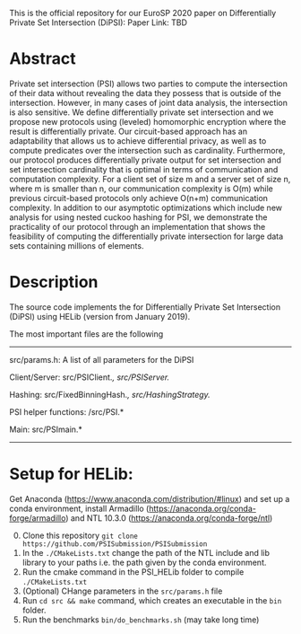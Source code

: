 This is the official repository  for our EuroSP 2020 paper on Differentially Private Set Intersection (DiPSI):
Paper Link: TBD

Abstract
======
Private set intersection (PSI) allows two parties to
compute the intersection of their data without revealing the
data they possess that is outside of the intersection. However,
in many cases of joint data analysis, the intersection is
also sensitive. We define differentially private set intersection
and we propose new protocols using (leveled) homomorphic
encryption where the result is differentially private. Our
circuit-based approach has an adaptability that allows us
to achieve differential privacy, as well as to compute predicates over the intersection such as cardinality. Furthermore,
our protocol produces differentially private output for set
intersection and set intersection cardinality that is optimal
in terms of communication and computation complexity. For
a client set of size m and a server set of size n, where m
is smaller than n, our communication complexity is O(m)
while previous circuit-based protocols only achieve O(n+m)
communication complexity. In addition to our asymptotic
optimizations which include new analysis for using nested
cuckoo hashing for PSI, we demonstrate the practicality
of our protocol through an implementation that shows the
feasibility of computing the differentially private intersection
for large data sets containing millions of elements.

Description
=======
The source code implements the for Differentially Private Set Intersection (DiPSI) using HELib (version from January 2019).

The most important files are the following

----

src/params.h: A list of all parameters for the DiPSI

Client/Server: src/PSIClient.*, src/PSIServer.*

Hashing: src/FixedBinningHash.*, src/HashingStrategy.*

PSI helper functions: /src/PSI.*

Main: src/PSImain.*

----



Setup for HELib:
=======

Get Anaconda (https://www.anaconda.com/distribution/#linux) and set up a conda environment, install Armadillo (https://anaconda.org/conda-forge/armadillo) and NTL 10.3.0 (https://anaconda.org/conda-forge/ntl)

0. Clone this repository 
``git clone https://github.com/PSISubmission/PSISubmission``
1. In the ``./CMakeLists.txt`` change the path of the NTL include and lib library to your paths i.e. the path given 
by the conda environment.
2. Run the cmake 
command in the PSI_HELib folder to compile ``./CMakeLists.txt``
3. (Optional) CHange parameters in the ``src/params.h`` file
3. Run ``cd src && make`` command, which creates an executable in the ``bin``
folder. 
4. Run the benchmarks ``bin/do_benchmarks.sh`` (may take long time)

